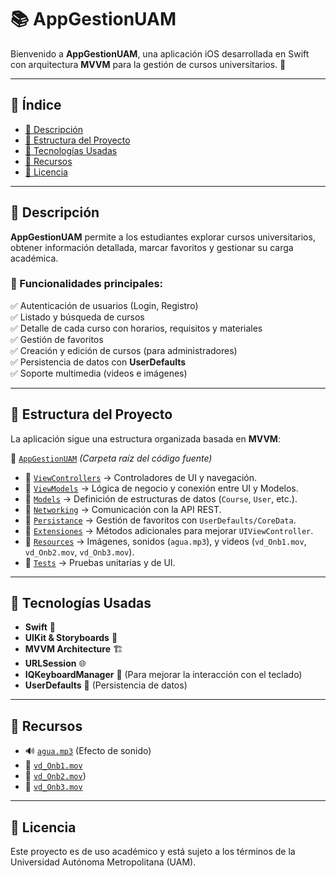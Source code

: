 # 📚 AppGestionUAM

Bienvenido a **AppGestionUAM**, una aplicación iOS desarrollada en Swift con arquitectura **MVVM** para la gestión de cursos universitarios. 🚀

---

## 📌 Índice

- [📖 Descripción](#-descripción)
- [📂 Estructura del Proyecto](#-estructura-del-proyecto)
- [🔧 Tecnologías Usadas](#-tecnologías-usadas)
- [📸 Recursos](#-recursos)
- [📜 Licencia](#-licencia)

---

## 📖 Descripción

**AppGestionUAM** permite a los estudiantes explorar cursos universitarios, obtener información detallada, marcar favoritos y gestionar su carga académica.

### 🎯 Funcionalidades principales:
✅ Autenticación de usuarios (Login, Registro)  
✅ Listado y búsqueda de cursos  
✅ Detalle de cada curso con horarios, requisitos y materiales  
✅ Gestión de favoritos  
✅ Creación y edición de cursos (para administradores)  
✅ Persistencia de datos con **UserDefaults**  
✅ Soporte multimedia (videos e imágenes)  

---

## 📂 Estructura del Proyecto

La aplicación sigue una estructura organizada basada en **MVVM**:

📁 [`AppGestionUAM`](https://github.com/Djave17/Proyecto_Final_iOS/tree/main/AppGestionUAM)  *(Carpeta raíz del código fuente)*

- 📂 [`ViewControllers`](https://github.com/Djave17/Proyecto_Final_iOS/tree/main/AppGestionUAM/AppGestionUAM/Views) → Controladores de UI y navegación.
- 📂 [`ViewModels`](https://github.com/Djave17/Proyecto_Final_iOS/tree/main/AppGestionUAM/AppGestionUAM/ViewModels) → Lógica de negocio y conexión entre UI y Modelos.
- 📂 [`Models`](https://github.com/Djave17/Proyecto_Final_iOS/tree/main/AppGestionUAM/AppGestionUAM/Models) → Definición de estructuras de datos (`Course`, `User`, etc.).
- 📂 [`Networking`](https://github.com/Djave17/Proyecto_Final_iOS/tree/main/AppGestionUAM/AppGestionUAM/Networking%20) → Comunicación con la API REST.
- 📂 [`Persistance`](https://github.com/Djave17/Proyecto_Final_iOS/tree/main/AppGestionUAM/AppGestionUAM/Persistance) → Gestión de favoritos con `UserDefaults/CoreData`.
- 📂 [`Extensiones`](https://github.com/Djave17/Proyecto_Final_iOS/tree/main/AppGestionUAM/AppGestionUAM/Extensiones) → Métodos adicionales para mejorar `UIViewController`.
- 📂 [`Resources`](https://github.com/Djave17/Proyecto_Final_iOS/tree/main/AppGestionUAM/Resources) → Imágenes, sonidos (`agua.mp3`), y videos (`vd_Onb1.mov`, `vd_Onb2.mov`, `vd_Onb3.mov`).
- 📂 [`Tests`](https://github.com/Djave17/Proyecto_Final_iOS/tree/main/AppGestionUAM/AppGestionUAMTests) → Pruebas unitarias y de UI.

---

## 🔧 Tecnologías Usadas

- **Swift** 🚀
- **UIKit & Storyboards** 🎨
- **MVVM Architecture** 🏗️
- **URLSession** 🌐
- **IQKeyboardManager** 🎹 (Para mejorar la interacción con el teclado)
- **UserDefaults** 💾 (Persistencia de datos)

---

## 📸 Recursos

- 🔊 [`agua.mp3`](https://github.com/Djave17/Proyecto_Final_iOS/tree/main/AppGestionUAM/Resources) (Efecto de sonido)
- 🎥 [`vd_Onb1.mov`](https://github.com/Djave17/Proyecto_Final_iOS/blob/main/AppGestionUAM/AppGestionUAM/vd_Onb1.mov)
- 🎥 [`vd_Onb2.mov`](https://github.com/Djave17/Proyecto_Final_iOS/blob/main/AppGestionUAM/AppGestionUAM/vd_Onb2.mov))
- 🎥 [`vd_Onb3.mov`](https://github.com/Djave17/Proyecto_Final_iOS/blob/main/AppGestionUAM/AppGestionUAM/vd_Onb3.mov)

---

## 📜 Licencia

Este proyecto es de uso académico y está sujeto a los términos de la Universidad Autónoma Metropolitana (UAM).
